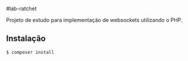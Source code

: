 #lab-ratchet

Projeto de estudo para implementação de websockets utilizando o PHP.

## Instalação
```bash
$ composer install
```